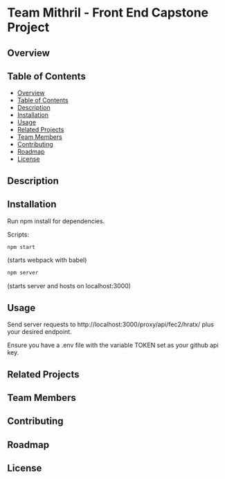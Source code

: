 # Team Mithril - Front End Capstone Project

## Overview


## Table of Contents

  - [Overview](#overview)
  - [Table of Contents](#table-of-contents)
  - [Description](#description)
  - [Installation](#installation)
  - [Usage](#usage)
  - [Related Projects](#related-projects)
  - [Team Members](#team-members)
  - [Contributing](#contributing)
  - [Roadmap](#roadmap)
  - [License](#license)

## Description

## Installation
Run npm install for dependencies.

Scripts:
```js
npm start 
```
(starts webpack with babel)
```js
npm server 
```
(starts server and hosts on localhost:3000)


## Usage

Send server requests to http://localhost:3000/proxy/api/fec2/hratx/ plus your desired endpoint.

Ensure you have a .env file with the variable TOKEN set as your github api key.

## Related Projects

## Team Members

## Contributing

## Roadmap

## License


